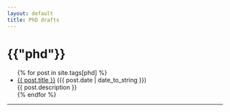 ```yaml
---
layout: default
title: PhD drafts
---
```


<div class="post">
<h1>{{"phd"}}</h1>
<ul>
{% for post in site.tags[phd] %}
  <li><a href="{{ post.url }}">{{ post.title }}</a> ({{ post.date | date_to_string }})<br>
    {{ post.description }}
  </li>
{% endfor %}
</ul>
</div>
<hr>